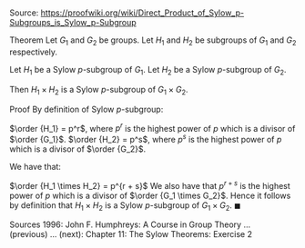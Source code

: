 # 

Source: https://proofwiki.org/wiki/Direct_Product_of_Sylow_p-Subgroups_is_Sylow_p-Subgroup

Theorem
Let $G_1$ and $G_2$ be groups.
Let $H_1$ and $H_2$ be subgroups of $G_1$ and $G_2$ respectively.

Let $H_1$ be a Sylow $p$-subgroup of $G_1$.
Let $H_2$ be a Sylow $p$-subgroup of $G_2$.

Then $H_1 \times H_2$ is a Sylow $p$-subgroup of $G_1 \times G_2$.


Proof
By definition of Sylow $p$-subgroup:

$\order {H_1} = p^r$, where $p^r$ is the highest power of $p$ which is a divisor of $\order {G_1}$.
$\order {H_2} = p^s$, where $p^s$ is the highest power of $p$ which is a divisor of $\order {G_2}$.

We have that:

$\order {H_1 \times H_2} = p^{r + s}$
We also have that $p^{r + s}$ is the highest power of $p$ which is a divisor of $\order {G_1 \times G_2}$.
Hence it follows by definition that $H_1 \times H_2$ is a Sylow $p$-subgroup of $G_1 \times G_2$.
$\blacksquare$


Sources
1996: John F. Humphreys: A Course in Group Theory ... (previous) ... (next): Chapter $11$: The Sylow Theorems: Exercise $2$




